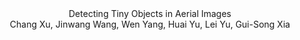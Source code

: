 <center> Detecting Tiny Objects in Aerial Images</center>
<center> Chang Xu, Jinwang Wang, Wen Yang, Huai Yu, Lei Yu, Gui-Song Xia</center>
